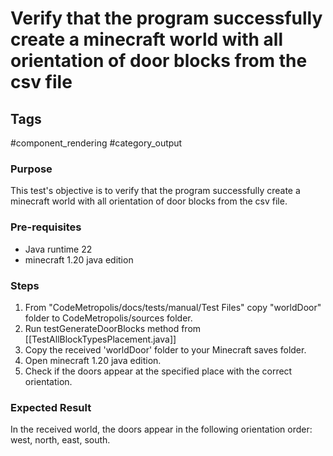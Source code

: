 # Verify that the program successfully create a minecraft world with all orientation of door blocks from the csv file

## Tags
#component_rendering #category_output

### Purpose
This test's objective is to verify that the program successfully create a minecraft world with all orientation of door blocks from the csv file.

### Pre-requisites
- Java runtime 22
- minecraft 1.20 java edition


### Steps
1. From "CodeMetropolis/docs/tests/manual/Test Files" copy "worldDoor" folder to CodeMetropolis/sources folder.
2. Run testGenerateDoorBlocks method from [[TestAllBlockTypesPlacement.java]]
3. Copy the received 'worldDoor' folder to your Minecraft saves folder.
4. Open minecraft 1.20 java edition.
5. Check if the doors appear at the specified place with the correct orientation.

### Expected Result
In the received world, the doors appear in the following orientation order: west, north, east, south.